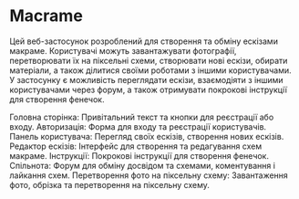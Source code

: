 # Macrame

Цей веб-застосунок розроблений для створення та обміну ескізами макраме. Користувачі можуть завантажувати фотографії, перетворювати їх на піксельні схеми, створювати нові ескізи, обирати матеріали, а також ділитися своїми роботами з іншими користувачами. У застосунку є можливість переглядати ескізи, взаємодіяти з іншими користувачами через форум, а також отримувати покрокові інструкції для створення фенечок.

Головна сторінка: Привітальний текст та кнопки для реєстрації або входу.
Авторизація: Форма для входу та реєстрації користувачів.
Панель користувача: Перегляд своїх ескізів, створення нових ескізів.
Редактор ескізів: Інтерфейс для створення та редагування схем макраме.
Інструкції: Покрокові інструкції для створення фенечок.
Спільнота: Форум для обміну досвідом та схемами, коментування і лайкання схем.
Перетворення фото на піксельну схему: Завантаження фото, обрізка та перетворення на піксельну схему.
